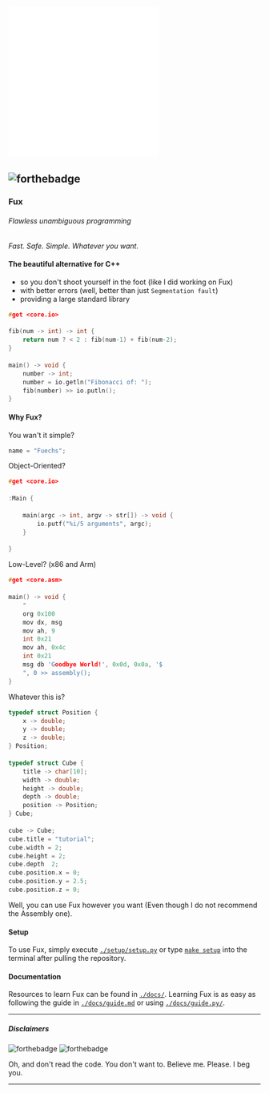 <img src="./art/logo.svg" width=300></img>

![forthebadge](https://forthebadge.com/images/badges/made-with-c-plus-plus.svg)
---

<!-- FUX COLORS - #fcaa68 - #ec243c -->

### Fux

###### Flawless unambiguous programming

 *Fast. Safe. Simple. Whatever you want.* 

#### The beautiful alternative for C++ 
- so you don't shoot yourself in the foot (like I did working on Fux)
- with better errors (well, better than just `Segmentation fault`)
- providing a large standard library


```cpp
#get <core.io>

fib(num -> int) -> int {
    return num ? < 2 : fib(num-1) + fib(num-2);
}

main() -> void {
    number -> int;
    number = io.getln("Fibonacci of: ");
    fib(number) >> io.putln();
}
```

#### Why Fux?

You wan't it simple? 

```cpp
name = "Fuechs";
```

Object-Oriented?

```cpp
#get <core.io>

:Main {

    main(argc -> int, argv -> str[]) -> void {
        io.putf("%i/5 arguments", argc);
    }

}
```

Low-Level? (x86 and Arm)

```cpp
#get <core.asm>

main() -> void {
    "
    org 0x100
    mov dx, msg
    mov ah, 9
    int 0x21
    mov ah, 0x4c
    int 0x21
    msg db 'Goodbye World!', 0x0d, 0x0a, '$
    ", 0 >> assembly();
}
```

Whatever this is?

```cpp
typedef struct Position {
    x -> double;
    y -> double;
    z -> double;
} Position;

typedef struct Cube {
    title -> char[10];
    width -> double;
    height -> double;
    depth -> double;
    position -> Position;
} Cube;

cube -> Cube;
cube.title = "tutorial";
cube.width = 2;
cube.height = 2;
cube.depth  2;
cube.position.x = 0;
cube.position.y = 2.5;
cube.position.z = 0;
```

Well, you can use Fux however you want (Even though I do not recommend the Assembly one).


#### Setup

To use Fux, simply execute [`./setup/setup.py`](./setup/setup.py) or type [`make setup`](./Makefile) into the terminal after pulling the repository.


#### Documentation

Resources to learn Fux can be found in [`./docs/`](./docs/).
Learning Fux is as easy as following the guide in [`./docs/guide.md`](./docs/guide.md) or using [`./docs/guide.py/`](./docs/guide.py).

---

##### Disclaimers

![forthebadge](https://forthebadge.com/images/badges/contains-technical-debt.svg)
![forthebadge](https://forthebadge.com/images/badges/contains-tasty-spaghetti-code.svg)

Oh, and don't read the code.
You don't want to. Believe me. Please. I beg you.

---

